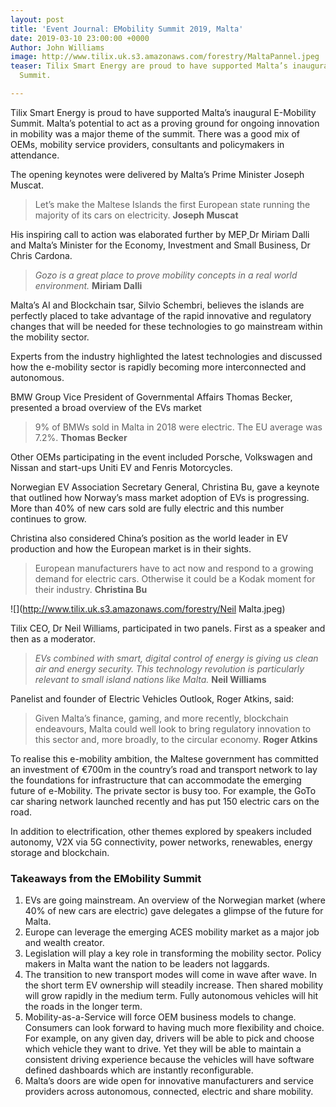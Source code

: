 ```yaml
---
layout: post
title: 'Event Journal: EMobility Summit 2019, Malta'
date: 2019-03-10 23:00:00 +0000
Author: John Williams
image: http://www.tilix.uk.s3.amazonaws.com/forestry/MaltaPannel.jpeg
teaser: Tilix Smart Energy are proud to have supported Malta’s inaugural E-Mobility
  Summit.

---
```

Tilix Smart Energy is proud to have supported Malta’s inaugural E-Mobility Summit. Malta’s potential to act as a proving ground for ongoing innovation in mobility was a major theme of the summit. There was a good mix of OEMs, mobility service providers, consultants and policymakers in attendance.

The opening keynotes were delivered by Malta’s Prime Minister Joseph Muscat.

> Let’s  make the Maltese Islands the first European state running the majority of its cars on electricity. **Joseph Muscat**

His inspiring call to action was elaborated further by MEP[ ](https://www.linkedin.com/in/ACoAAALlQPkBl534reZNQgswDqoX-RsvbVrdAFs/)Dr Miriam Dalli and  Malta’s Minister for the Economy, Investment and Small Business, Dr Chris Cardona.

> _Gozo is a great place to prove mobility concepts in a real world environment._ **Miriam Dalli**

 Malta’s AI and Blockchain tsar, Silvio Schembri, believes the islands are perfectly placed to take advantage of the rapid innovative and regulatory changes that will be needed for these technologies to go mainstream within the mobility sector.

Experts from the industry highlighted the latest technologies and discussed how the e-mobility sector is rapidly becoming more interconnected and autonomous.

BMW Group Vice President of Governmental Affairs Thomas Becker, presented a broad overview of the EVs market

> 9% of BMWs sold in Malta in 2018 were electric. The EU average was 7.2%. **Thomas Becker**

Other OEMs participating in the event included Porsche, Volkswagen and Nissan and start-ups Uniti EV and Fenris Motorcycles.

Norwegian EV Association Secretary General, Christina Bu, gave a keynote that outlined how Norway’s mass market adoption of EVs is progressing. More than 40% of new cars sold are fully electric and this number continues to grow.

Christina also considered China’s position as the world leader in EV production and how the European market is in their sights.

> European manufacturers have to act now and respond to a growing demand for electric cars. Otherwise it could be a Kodak moment for their industry. **Christina Bu**

![](http://www.tilix.uk.s3.amazonaws.com/forestry/Neil Malta.jpeg)

Tilix CEO, Dr Neil Williams, participated in two panels. First as a speaker and then as a moderator.

> _EVs combined with smart, digital control of energy is giving us clean air and energy security. This technology revolution is particularly relevant to small island nations like Malta._ **Neil Williams**

Panelist and founder of Electric Vehicles Outlook, Roger Atkins, said:

> Given Malta’s finance, gaming, and more recently, blockchain endeavours, Malta could well look to bring regulatory innovation to this sector and, more broadly, to the circular economy. **Roger Atkins**

To realise this e-mobility ambition, the Maltese government has committed an investment of €700m in the country’s road and transport network to lay the foundations for infrastructure that can accommodate the emerging future of e-Mobility. The private sector is busy too. For example, the GoTo car sharing network launched recently and has put 150 electric cars on the road.

In addition to electrification, other themes explored by speakers included autonomy, V2X via 5G connectivity, power networks, renewables, energy storage and blockchain.

### **Takeaways from the EMobility Summit**

1. EVs are going mainstream. An overview of the Norwegian market (where 40% of new cars are electric) gave delegates a glimpse of the future for Malta.
2. Europe can leverage the emerging ACES mobility market as a major job and wealth creator.
3. Legislation will play a key role in transforming the mobility sector. Policy makers in Malta want the nation to be leaders not laggards.
4. The transition to new transport modes will come in wave after wave. In the short term EV ownership will steadily increase. Then shared mobility will grow rapidly in the medium term. Fully autonomous vehicles will hit the roads in the longer term.
5. Mobility-as-a-Service will force OEM business models to change. Consumers can look forward to having much more flexibility and choice. For example, on any given day, drivers will be able to pick and choose which vehicle they want to drive. Yet they will be able to maintain a consistent driving experience because the vehicles will have software defined dashboards which are instantly reconfigurable.
6. Malta’s doors are wide open for innovative manufacturers and service providers across autonomous, connected, electric and share mobility.